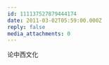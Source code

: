 ```yaml
---
id: 111137527879444174
date: 2011-03-02T05:59:00.000Z
reply: false
media_attachments: 0
---
```


论中西文化 ​​​​

